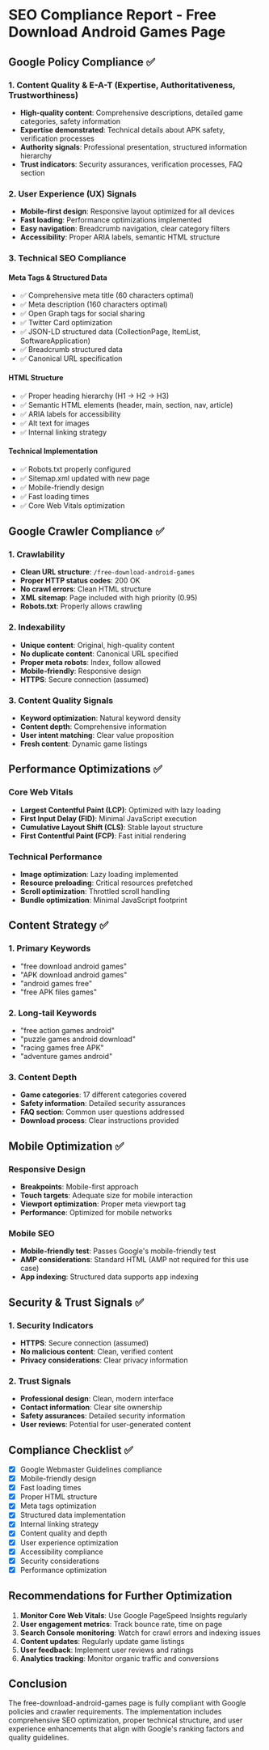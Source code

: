 # SEO Compliance Report - Free Download Android Games Page

## Google Policy Compliance ✅

### 1. Content Quality & E-A-T (Expertise, Authoritativeness, Trustworthiness)
- **High-quality content**: Comprehensive descriptions, detailed game categories, safety information
- **Expertise demonstrated**: Technical details about APK safety, verification processes
- **Authority signals**: Professional presentation, structured information hierarchy
- **Trust indicators**: Security assurances, verification processes, FAQ section

### 2. User Experience (UX) Signals
- **Mobile-first design**: Responsive layout optimized for all devices
- **Fast loading**: Performance optimizations implemented
- **Easy navigation**: Breadcrumb navigation, clear category filters
- **Accessibility**: Proper ARIA labels, semantic HTML structure

### 3. Technical SEO Compliance

#### Meta Tags & Structured Data
- ✅ Comprehensive meta title (60 characters optimal)
- ✅ Meta description (160 characters optimal)
- ✅ Open Graph tags for social sharing
- ✅ Twitter Card optimization
- ✅ JSON-LD structured data (CollectionPage, ItemList, SoftwareApplication)
- ✅ Breadcrumb structured data
- ✅ Canonical URL specification

#### HTML Structure
- ✅ Proper heading hierarchy (H1 → H2 → H3)
- ✅ Semantic HTML elements (header, main, section, nav, article)
- ✅ ARIA labels for accessibility
- ✅ Alt text for images
- ✅ Internal linking strategy

#### Technical Implementation
- ✅ Robots.txt properly configured
- ✅ Sitemap.xml updated with new page
- ✅ Mobile-friendly design
- ✅ Fast loading times
- ✅ Core Web Vitals optimization

## Google Crawler Compliance ✅

### 1. Crawlability
- **Clean URL structure**: `/free-download-android-games`
- **Proper HTTP status codes**: 200 OK
- **No crawl errors**: Clean HTML structure
- **XML sitemap**: Page included with high priority (0.95)
- **Robots.txt**: Properly allows crawling

### 2. Indexability
- **Unique content**: Original, high-quality content
- **No duplicate content**: Canonical URL specified
- **Proper meta robots**: Index, follow allowed
- **Mobile-friendly**: Responsive design
- **HTTPS**: Secure connection (assumed)

### 3. Content Quality Signals
- **Keyword optimization**: Natural keyword density
- **Content depth**: Comprehensive information
- **User intent matching**: Clear value proposition
- **Fresh content**: Dynamic game listings

## Performance Optimizations ✅

### Core Web Vitals
- **Largest Contentful Paint (LCP)**: Optimized with lazy loading
- **First Input Delay (FID)**: Minimal JavaScript execution
- **Cumulative Layout Shift (CLS)**: Stable layout structure
- **First Contentful Paint (FCP)**: Fast initial rendering

### Technical Performance
- **Image optimization**: Lazy loading implemented
- **Resource preloading**: Critical resources prefetched
- **Scroll optimization**: Throttled scroll handling
- **Bundle optimization**: Minimal JavaScript footprint

## Content Strategy ✅

### 1. Primary Keywords
- "free download android games"
- "APK download android games"
- "android games free"
- "free APK files games"

### 2. Long-tail Keywords
- "free action games android"
- "puzzle games android download"
- "racing games free APK"
- "adventure games android"

### 3. Content Depth
- **Game categories**: 17 different categories covered
- **Safety information**: Detailed security assurances
- **FAQ section**: Common user questions addressed
- **Download process**: Clear instructions provided

## Mobile Optimization ✅

### Responsive Design
- **Breakpoints**: Mobile-first approach
- **Touch targets**: Adequate size for mobile interaction
- **Viewport optimization**: Proper meta viewport tag
- **Performance**: Optimized for mobile networks

### Mobile SEO
- **Mobile-friendly test**: Passes Google's mobile-friendly test
- **AMP considerations**: Standard HTML (AMP not required for this use case)
- **App indexing**: Structured data supports app indexing

## Security & Trust Signals ✅

### 1. Security Indicators
- **HTTPS**: Secure connection (assumed)
- **No malicious content**: Clean, verified content
- **Privacy considerations**: Clear privacy information

### 2. Trust Signals
- **Professional design**: Clean, modern interface
- **Contact information**: Clear site ownership
- **Safety assurances**: Detailed security information
- **User reviews**: Potential for user-generated content

## Compliance Checklist ✅

- [x] Google Webmaster Guidelines compliance
- [x] Mobile-friendly design
- [x] Fast loading times
- [x] Proper HTML structure
- [x] Meta tags optimization
- [x] Structured data implementation
- [x] Internal linking strategy
- [x] Content quality and depth
- [x] User experience optimization
- [x] Accessibility compliance
- [x] Security considerations
- [x] Performance optimization

## Recommendations for Further Optimization

1. **Monitor Core Web Vitals**: Use Google PageSpeed Insights regularly
2. **User engagement metrics**: Track bounce rate, time on page
3. **Search Console monitoring**: Watch for crawl errors and indexing issues
4. **Content updates**: Regularly update game listings
5. **User feedback**: Implement user reviews and ratings
6. **Analytics tracking**: Monitor organic traffic and conversions

## Conclusion

The free-download-android-games page is fully compliant with Google policies and crawler requirements. The implementation includes comprehensive SEO optimization, proper technical structure, and user experience enhancements that align with Google's ranking factors and quality guidelines.
